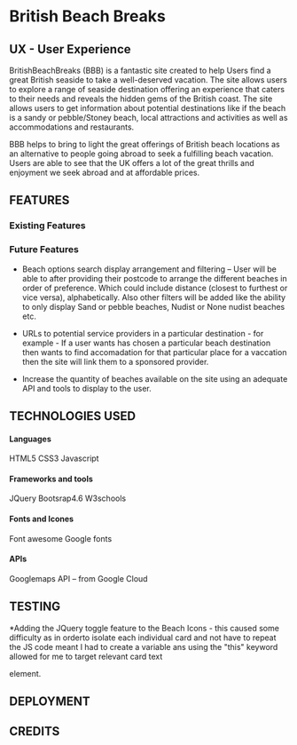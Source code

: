 # British Beach Breaks

## UX - User Experience
BritishBeachBreaks (BBB) is a fantastic site created to help Users find a great British seaside to take a well-deserved vacation. The site allows users to explore a range of seaside destination offering an experience that caters to their needs and reveals the hidden gems of the British coast. The site allows users to get information about potential destinations like if the beach is a sandy or pebble/Stoney beach, local attractions and activities as well as accommodations and restaurants.

BBB helps to bring to light the great offerings of British beach locations as an alternative to people going abroad to seek a fulfilling beach vacation. Users are able to see that the UK offers a lot of the great thrills and enjoyment we seek abroad and at affordable prices.

## FEATURES

### Existing Features

### Future Features
* Beach options search display arrangement and filtering – User will be able to after providing their postcode to arrange the different beaches in order of preference. Which could include distance (closest to furthest or vice versa), alphabetically. Also other filters will be added like the ability to only display Sand or pebble beaches, Nudist or None nudist beaches etc.

* URLs to potential service providers in a particular destination - for example - If a user wants has chosen a particular beach destination then wants to find accomadation for that particular place for a vaccation then the site will link them to a sponsored provider.

* Increase the quantity of beaches available on the site using an adequate API and tools to display to the user.


## TECHNOLOGIES USED
#### Languages
HTML5 
CSS3
Javascript

#### Frameworks and tools
JQuery
Bootsrap4.6
W3schools

#### Fonts and Icones
Font awesome
Google fonts

#### APIs
Googlemaps API – from Google Cloud


## TESTING

*Adding the JQuery toggle feature to the Beach Icons - this caused some difficulty as in orderto isolate each individual card and not have to repeat the JS code meant I had to create a variable ans using the "this" keyword allowed for me to target relevant card text <p> element.

## DEPLOYMENT

## CREDITS





